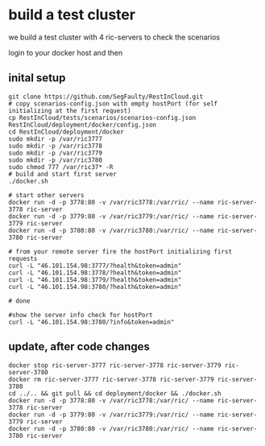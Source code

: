# build a test cluster

we build a test cluster with 4 ric-servers to check the scenarios

login to your docker host and then

## inital setup

	git clone https://github.com/SegFaulty/RestInCloud.git
	# copy scenarios-config.json with empty hostPort (for self initializing at the first request)
	cp RestInCloud/tests/scenarios/scenarios-config.json RestInCloud/deployment/docker/config.json
	cd RestInCloud/deployment/docker
	sudo mkdir -p /var/ric3777
	sudo mkdir -p /var/ric3778
	sudo mkdir -p /var/ric3779
	sudo mkdir -p /var/ric3780
	sudo chmod 777 /var/ric37* -R
	# build and start first server
    ./docker.sh

	# start other servers
	docker run -d -p 3778:80 -v /var/ric3778:/var/ric/ --name ric-server-3778 ric-server
	docker run -d -p 3779:80 -v /var/ric3779:/var/ric/ --name ric-server-3779 ric-server
	docker run -d -p 3780:80 -v /var/ric3780:/var/ric/ --name ric-server-3780 ric-server

	# from your remote server fire the hostPort initializing first requests
	curl -L "46.101.154.98:3777/?health&token=admin"
	curl -L "46.101.154.98:3778/?health&token=admin"
	curl -L "46.101.154.98:3779/?health&token=admin"
	curl -L "46.101.154.98:3780/?health&token=admin"

	# done

	#show the server info check for hostPort
	curl -L "46.101.154.98:3780/?info&token=admin"

## update, after code changes

	docker stop ric-server-3777 ric-server-3778 ric-server-3779 ric-server-3780
	docker rm ric-server-3777 ric-server-3778 ric-server-3779 ric-server-3780
	cd ../.. && git pull && cd deployment/docker && ./docker.sh
	docker run -d -p 3778:80 -v /var/ric3778:/var/ric/ --name ric-server-3778 ric-server
	docker run -d -p 3779:80 -v /var/ric3779:/var/ric/ --name ric-server-3779 ric-server
	docker run -d -p 3780:80 -v /var/ric3780:/var/ric/ --name ric-server-3780 ric-server

